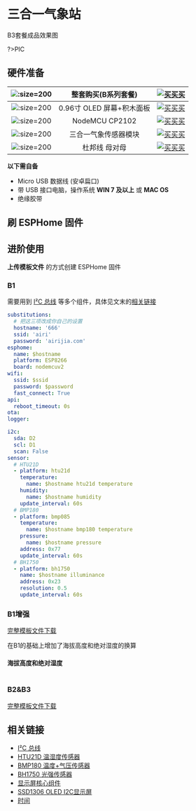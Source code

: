 # 三合一气象站



B3套餐成品效果图

?>PIC




## 硬件准备


| ![](http://pic.airijia.com/doc/20190112174252.png ':size=200')| 整套购买(B系列套餐) |  [![买买买](http://cdn.airijia.com/b6eca8da724952cc0251.gif ':size=150')](https://item.taobao.com/item.htm?id=577014079869) | 
|:-:|:-:|:-:|
| ![](http://pic.airijia.com/doc/20190113113732.png ':size=200')| 0.96寸 OLED 屏幕+积木面板  |  [![买买买](http://cdn.airijia.com/b6eca8da724952cc0251.gif ':size=150')](https://item.taobao.com/item.htm?id=585830522424) |
| ![](http://pic.airijia.com/doc/20181205171519.png ':size=200')| NodeMCU CP2102 |  [![买买买](http://cdn.airijia.com/b6eca8da724952cc0251.gif ':size=150')](https://item.taobao.com/item.htm?id=585975819567) |
| ![](http://pic.airijia.com/doc/20190306094306.png ':size=200')| 三合一气象传感器模块 |  [![买买买](http://cdn.airijia.com/b6eca8da724952cc0251.gif ':size=150')](https://item.taobao.com/item.htm?id=585205682947) |
| ![](http://pic.airijia.com/doc/20181122162418.png ':size=200')| 杜邦线 母对母 |  [![买买买](http://cdn.airijia.com/b6eca8da724952cc0251.gif ':size=150')](https://item.taobao.com/item.htm?id=45608073136) |





**以下需自备**

- Micro USB 数据线 (安卓扁口)
- 带 USB 接口电脑，操作系统 **WIN 7 及以上** 或 **MAC OS**
- 绝缘胶带


## 刷 ESPHome 固件




## 进阶使用

**上传模板文件** 的方式创建 ESPHome 固件

### B1





需要用到 [I²C 总线](esphome/components/i2c) 等多个组件，具体见文末的[相关链接](#相关链接)


```yaml
substitutions:
  # 把这三项改成你自己的设置
  hostname: '666'
  ssid: 'airi'
  password: 'airijia.com'
esphome:
  name: $hostname
  platform: ESP8266
  board: nodemcuv2
wifi:
  ssid: $ssid
  password: $password
  fast_connect: True
api:
  reboot_timeout: 0s
ota:
logger:

i2c:
  sda: D2
  scl: D1
  scan: False
sensor:
  # HTU21D
  - platform: htu21d
    temperature:
      name: $hostname htu21d temperature
    humidity:
      name: $hostname humidity
    update_interval: 60s
  # BMP180
  - platform: bmp085
    temperature:
      name: $hostname bmp180 temperature
    pressure:
      name: $hostname pressure
    address: 0x77
    update_interval: 60s
  # BH1750
  - platform: bh1750
    name: $hostname illuminance
    address: 0x23
    resolution: 0.5
    update_interval: 60s
```


### B1增强

[完整模板文件下载](https://gitee.com/airijia/esphome-config/blob/master/NodeMCU8266/environmental/3in1.yaml)

在B1的基础上增加了海拔高度和绝对湿度的换算




#### 海拔高度和绝对湿度

```yaml

```


### B2&B3

[完整模板文件下载](https://gitee.com/airijia/esphome-config/blob/master/NodeMCU8266/environmental/3in1+oled.yaml)





## 相关链接

- [I²C 总线](esphome/components/i2c)
- [HTU21D 温湿度传感器](esphome/components/sensor/htu21d)
- [BMP180 温度+气压传感器](esphome/components/sensor/bmp085)
- [BH1750 光强传感器](esphome/components/sensor/bh1750)
- [显示屏核心组件](esphome/components/display/) 
- [SSD1306 OLED I2C显示屏](esphome/components/display/ssd1306_i2c)
- [时间](esphome/components/time)



